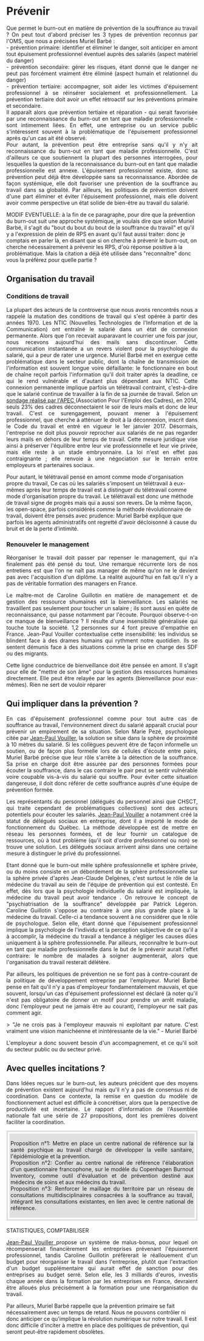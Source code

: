 # Prévenir

<p align="justify"> Que permet le burn-out en matière de prévention de la souffrance au travail ? 
On peut tout d'abord préciser les 3 types de prévention reconnus par l'OMS, que nous a précisées Muriel Barbé : <br>
- prévention primaire: identifier et éliminer le danger, soit anticiper en amont tout épuisement professionnel éventuel auprès des salariés (aspect matériel du danger) <br> 
- prévention secondaire: gérer les risques, étant donné que le danger ne peut pas forcément vraiment être éliminé (aspect humain et relationnel du danger) <br> 
- prévention tertiaire: accompagner, soit aider les victimes d'épuisement professionnel à se réinsérer socialement et professionnellement. La prévention tertiaire doit avoir un effet rétroactif sur les préventions primaire et secondaire. <br> 
Il apparaît alors que prévention tertiaire et réparation - qui serait favorisée par une reconnaissance du burn-out en tant que maladie professionnelle - sont intimement liées. En effet, une entreprise ou un service public s'intéressent souvent à la problématique de l'épuisement professionnel après qu'un cas ait été observé. <br> 
Pour autant, la prévention peut être entreprise sans qu'il y n'y ait reconnaissance du burn-out en tant que maladie professionnelle. C'est d'ailleurs ce que soutiennent la plupart des personnes interrogées, pour lesquelles la question de la reconnaissance du burn-out en tant que maladie professionnelle est annexe. L'épuisement professionnel existe, donc sa prévention peut déjà être développée sans sa reconnaissance. Abordée de façon systémique, elle doit favoriser une prévention de la souffrance au travail dans sa globalité. Par ailleurs, les politiques de prévention doivent d'une part éliminer et éviter l'épuisement professionnel, mais elle doivent avoir comme perspective un état solide de bien-être au travail du salarié. </p> 

MODIF EVENTUELLE: à la fin de ce paragraphe, pour dire que la prévention du burn-out suit une approche systémique, je voulais dire que selon Muriel Barbé, il s'agit du "bout du bout du bout de la souffrance du travail" et qu'il y a l'expression de plein de RPS en avant qu'il faut aussi traiter: donc je comptais en parler là, en disant que si on cherche à prévenir le burn-out, on cherche nécessairement à prévenir les RPS, d'où réponse positive à la problématique. Mais la citation a déjà été utilisée dans "reconnaître" donc vous la préférez pour quelle partie ?


## Organisation du travail 

### Conditions de travail
<p align="justify"> La plupart des acteurs de la controverse que nous avons rencontrés nous a rappelé la mutation des conditions de travail qui s'est opérée à partir des années 1970. 
Les NTIC (Nouvelles Technologies de l'Information et de la Communication) ont entraîné le salarié dans un état de connexion permanente. Alors que l'on recevait auparavant le courrier une fois par jour, nous recevons aujourd'hui des mails sans discontinuer. Cette communication instantanée a un revers violent pour la psychologie du salarié, qui a peur de rater une urgence. Muriel Barbé met en exergue cette problématique dans le secteur public, dont la chaîne de transmission de l'information est souvent longue voire défaillante: le fonctionnaire en bout de chaîne reçoit parfois l'information qu'il doit traiter après la deadline, ce qui le rend vulnérable et d'autant plus dépendant aux NTIC.
Cette connexion permanente implique parfois un télétravail contraint, c'est-à-dire que le salarié continue de travailler à la fin de sa journée de travail. Selon un <a href="
https://cadres.apec.fr/files/live/mounts/media/medias_delia/documents_a_telecharger/autres_documents/entretiens_experts_3_decembre_2014_nouvelle_organisation_du_travail_des_cadres/35b7969cb11432be4e163f724e50ab93.pptx " target="_blank"> sondage réalisé par l'APEC </a> (Association Pour l'Emploi des Cadres), en 2014, seuls 23% des cadres déconnectaient le soir de leurs mails et donc de leur travail. C'est ce surengagement, pouvant mener à l'épuisement professionnel, que cherche à atténuer le droit à la déconnexion, inscrit dans le Code du travail et entré en vigueur le 1er janvier 2017. Désormais, l'entreprise ne doit plus pouvoir reprocher aux salariés de ne pas regarder leurs mails en dehors de leur temps de travail. Cette mesure juridique vise ainsi à préserver l'équilibre entre leur vie professionnelle et leur vie privée, mais elle reste à un stade embryonnaire. La loi n'est en effet pas contraignante ; elle renvoie à une négociation sur le terrain entre employeurs et partenaires sociaux. 

Pour autant, le télétravail pensé en amont comme mode d'organisation propre du travail, Ce cas où les salariés s'imposent un télétravail à eux-mêmes après leur temps de travail est à distinguer du télétravail comme mode d'organisation propre du travail. Le télétravail est donc une méthode de travail signe de progrès mais qui a aussi son revers. De la même façon, les open-space, parfois considérés comme la méthode révolutionnaire de travail, doivent être pensés avec prudence: Muriel Barbé explique que parfois les agents administratifs ont regretté d'avoir décloisonné à cause du bruit et de la perte d'intimité.   </p> 

### Renouveler le management 

<p align="justify"> Réorganiser le travail doit passer par repenser le management, qui n'a finalement pas été pensé du tout. Une remarque récurrente lors de nos entretiens est que l'on ne naît pas manager de même qu'on ne le devient pas avec l'acquisition d'un diplôme. La réalité aujourd'hui en fait qu'il n'y a pas de véritable formation des managers en France.</p> 

<p align="justify">Le maître-mot de Caroline Guillotin en matière de management et de gestion des ressource shumaines est la bienveillance. Les salariés ne travaillent pas seulement pour toucher un salaire ; ils sont aussi en quête de reconnaissance, qui passe notamment par l'écoute. Pourquoi observe-t-on ce manque de bienveillance ? Il résulte d'une insensibilité généralisée qui touche toute la société. 1,2 personnes sur 4 font preuve d'empathie en France. Jean-Paul Vouiller contextualise cette insensibilité: les individus se blindent face à des drames humains qui rythment notre quotidien. Ils se sentent démunis face à des situations comme la prise en charge des SDF ou des migrants. </p> 
<p align="justify">Cette ligne conductrice de bienveillance doit être pensée en amont. Il s'agit pour elle de "mettre de son âme" pour la gestion des ressources humaines directement. Elle peut être relayée par les agents (bienveillance pour eux-mêmes). Rien ne sert de vouloir réparer </p> 

## Qui impliquer dans la prévention ? 

<p align="justify"> En cas d'épuisement professionnel comme pour tout autre cas de souffrance au travail, l'environnement direct du salarié apparaît crucial pour prévenir un empirement de sa situation. Selon Marie Pezé, psychologue citée par <a href="https://controverses.github.io/burn-out/acteurs#jean-paul-vouiller" target="_blank">Jean-Paul Vouiller</a>, la solution se situe dans la sphère de proximité à 10 mètres du salarié. Si les collègues peuvent être de façon informelle un soutien, ou de façon plus formelle lors de cellules d'écoute entre pairs, Muriel Barbé précise que leur rôle s'arrête à la détection de la souffrance. Sa prise en charge doit être assurée par des personnes formées pour écouter la souffrance, dans le cas contraire le pair peut se sentir vulnérable voire coupable vis-à-vis du salarié qui souffre. Pour éviter cette situation dangereuse, il doit donc référer de cette souffrance auprès d'une équipe de prévention formée. </p> 
<p align="justify"> Les représentants du personnel (délégués du personnel ainsi que CHSCT, qui traite cependant de problématiques collectives) sont des acteurs potentiels pour écouter les salariés. <a href="https://controverses.github.io/burn-out/acteurs#jean-paul-vouiller" target="_blank">Jean-Paul Vouiller</a> a notamment créé la statut de délégués sociaux en entreprise, dont il a importé le mode de fonctionnement du Québec. La méthode développée est de mettre en réseau les personnes formées, et de leur fournir un catalogue de ressources, où à tout problème (qu'il soit d'ordre professionnel ou non) se trouve une solution. Les délégués sociaux arrivent ainsi dans une certaine mesure à distinguer le privé du professionnel. </p> 

<p align="justify"> Etant donné que le burn-out mêle sphère professionnelle et sphère privée, ou du moins consiste en un débordement de la sphère professionnelle sur la sphère privée d'après Jean-Claude Delgènes, c'est surtout le rôle de la médecine du travail au sein de l'équipe de prévention qui est contesté. En effet, dès lors que la psychologie individuelle du salarié est impliquée, la médecine du travail peut avoir tendance . On retrouve le concept de "psychiatrisation de la souffrance" développée par Patrick Légeron. Caroline Guillotin s'oppose au contraire à une plus grande place à la médecine du travail. Celle-ci a tendance souvent à ne considérer que le rôle de psychologue. Selon elle, étant donné que l'épuisement professionnel implique la psychologie de l'individu et la perception subjective de ce qu'il a à accomplir, la médecine du travail a tendance à négliger les causes dûes uniquement à la sphère professionnelle. Par ailleurs, reconnaître le burn-out en tant que maladie professionnelle dans le but de le prévenir aurait l'effet contraire: le nombre de malades à soigner augmenterait, alors que l'organisation du travail resterait délétère.  </p> 

<p align="justify"> Par ailleurs, les politiques de prévention ne se font pas à contre-courant de la politique de développement entreprise par l'employeur. Muriel Barbé pense en fait qu'il n'y a pas d'employeur fondamentalement mauvais, et que souvent, lorsqu'un cas d'épuisement professionnel est déclaré (à noter qu'il n'est pas obligatoire de donner un motif pour prendre un arrêt maladie, donc l'employeur peut ne jamais être au courant), l'employeur ne sait pas comment agir. </p> 
 <p align="justify"> > "Je ne crois pas à l'employeur mauvais ni exploitant par nature. C'est vraiment une vision manichéenne et inintéressante de la vie." - Muriel Barbé </p> 
<p align="justify"> L'employeur a donc souvent besoin d'un accompagnement, et ce qu'il soit du secteur public ou du secteur privé. </p> 

## Avec quelles incitations ?

<p align="justify">Dans Idées reçues sur le burn-out, les auteurs précident que des moyens de prévention existent aujourd'hui mais qu'il n'y a pas de consensus ni de coordination. Dans ce contexte, la remise en question du modèle de fonctionnement actuel est difficile à concrétiser, alors que la perspective de productivité est incertaine. Le rapport d'information de l'Assemblée nationale fait une série de 27 propositions, dont les premières doivent faciliter la coordination. </p> 

<div style="padding:4px; border:4px solid #e0e0e0;">
<div style="padding:3px; background-color:#e0e0e0;">

<p align="justify">
Proposition n°1: Mettre en place un centre national de référence sur la santé psychique au travail chargé de développer la veille sanitaire, l'épidémiologie et la prévention. <br>
Proposition n°2: Confier au centre national de référence l'élaboration d'un questionnaire francophone, sur le modèle du Copenhagen Burnout Inventory, comme outil d'évaluation et de prévention destiné aux médecins de soins et aux médecins du travail. <br>
Proposition n°3: Renforcer le maillage du territoire par un réseau de consultations multidisciplinaires consacrées à la souffrance au travail, intégrant les consultations existantes, en lien avec le centre national de référence. <br> </p>
</div>
</div><br>STATISTIQUES, COMPTABILISER
<p align="justify"> <a href="https://controverses.github.io/burn-out/acteurs#jean-paul-vouiller" target="_blank"> Jean-Paul Vouiller </a> propose un système de malus-bonus, pour lequel on récompenserait financièrement les entreprises prévenant l'épuisement professionnel, tandis Caroline Guillotin préfèrerait le réallouement d'un budget pour réorganiser le travail dans l'entreprise, plutôt que l'extraction d'un budget supplémentaire qui aurait effet de sanction pour des entreprises au budget serré. Selon elle, les 3 milliards d'euros, investis chaque année dans la formation par les entreprises en France, devraient être alloués plus précisément à la formation pour une réorganisation du travail.

Par ailleurs, Muriel Barbé rappelle que la prévention primaire se fait nécessairement avec un temps de retard. Nous ne pouvons contrôler ni donc anticiper ce qu'implique la révolution numérique sur notre travail. Il est donc difficile d'inciter à mettre en place des politiques de prévention, qui seront peut-être rapidement obsolètes. </p> 
